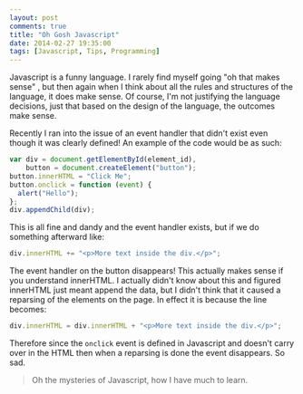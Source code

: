 ```yaml
---
layout: post
comments: true
title: "Oh Gosh Javascript"
date: 2014-02-27 19:35:00
tags: [Javascript, Tips, Programming]
---
```


Javascript is a funny language. I rarely find myself going "oh that makes sense"
, but then again when I think about all the rules and structures of the
language, it does make sense. Of course, I'm not justifying the language
decisions, just that based on the design of the language, the outcomes make
sense.

<!--more-->

Recently I ran into the issue of an event handler that didn't exist even though
it was clearly defined! An example of the code would be as such:

```javascript
var div = document.getElementById(element_id),
    button = document.createElement("button");
button.innerHTML = "Click Me";
button.onclick = function (event) {
  alert("Hello");
};
div.appendChild(div);
```

This is all fine and dandy and the event handler exists, but if we do something
afterward like:

```javascript
div.innerHTML += "<p>More text inside the div.</p>";
```

The event handler on the button disappears! This actually makes sense if you
understand innerHTML. I actually didn't know about this and figured innerHTML
just meant append the data, but I didn't think that it caused a reparsing of the
elements on the page. In effect it is because the line becomes:

```javascript
div.innerHTML = div.innerHTML + "<p>More text inside the div.</p>";
```

Therefore since the `onclick` event is defined in Javascript and doesn't carry
over in the HTML then when a reparsing is done the event disappears. So sad.

> Oh the mysteries of Javascript, how I have much to learn.
